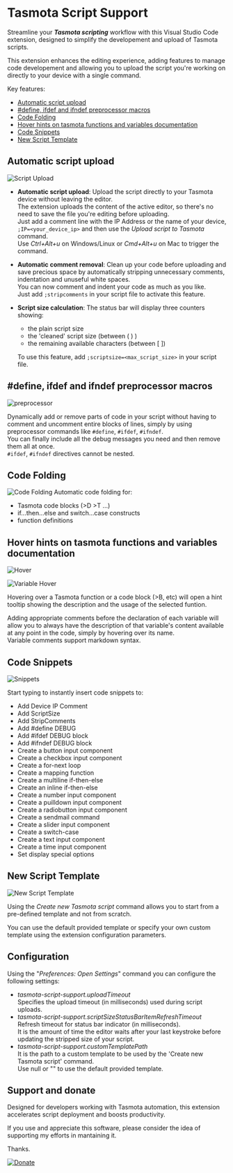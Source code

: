 # Tasmota Script Support

Streamline your ***Tasmota scripting*** workflow with this Visual Studio Code extension, designed to simplify the developement and upload of Tasmota scripts.  

This extension enhances the editing experience, adding features to manage code developement and allowing you to upload the script you're working on directly to your device with a single command.

Key features:
- [Automatic script upload](#Automatic-script-upload)
- [#define, ifdef and ifndef preprocessor macros](##define,-ifdef-and-ifndef-preprocessor-macros)
- [Code Folding](#Code-Folding)
- [Hover hints on tasmota functions and variables documentation](#Hover-hints-on-tasmota-functions-and-variables-documentation)
- [Code Snippets](#Code-Snippets)
- [New Script Template](#New-Script-Template)

## Automatic script upload
![Script Upload](https://github.com/stefanobertini/tasmota-script-support/blob/develop/media/upload.gif?raw=true)

- **Automatic script upload**: 
Upload the script directly to your Tasmota device without leaving the editor.   
The extension uploads the content of the active editor, so there's no need to save the file you're editing before uploading.  
Just add a comment line with the IP Address or the name of your device,  
`;IP=<your_device_ip>` and then use the *Upload script to Tasmota* command.  
Use *Ctrl+Alt+u* on Windows/Linux or *Cmd+Alt+u* on Mac to trigger the command.

- **Automatic comment removal**: Clean up your code before uploading and save precious space by automatically stripping unnecessary comments, indentation and unuseful white spaces.  
You can now comment and indent your code as much as you like.  
Just add `;stripcomments` in your script file to activate this feature.

- **Script size calculation**: The status bar will display three counters showing:
  -  the plain script size
  -  the 'cleaned' script size (between ( ) )
  -  the remaining available characters (between [ ])  

  To use this feature, add `;scriptsize=<max_script_size>` in your script file.

## #define, ifdef and ifndef preprocessor macros
![preprocessor](https://github.com/stefanobertini/tasmota-script-support/blob/develop/media/preprocessor.gif?raw=true)


Dynamically add or remove parts of code in your script without having to comment and uncomment entire blocks of lines, simply by using preprocessor commands like `#define`, `#ifdef`, `#ifndef`.   
You can finally include all the debug messages you need and then remove them all at once.  
`#ifdef`, `#ifndef` directives cannot be nested.

## Code Folding
![Code Folding](https://github.com/stefanobertini/tasmota-script-support/blob/develop/media/folding.gif?raw=true) 
Automatic code folding for:
- Tasmota code blocks (>D >T ...)
- if...then...else and switch...case constructs
- function definitions

## Hover hints on tasmota functions and variables documentation
![Hover](https://github.com/stefanobertini/tasmota-script-support/blob/develop/media/default-hover.gif?raw=true)

![Variable Hover](https://github.com/stefanobertini/tasmota-script-support/blob/develop/media/variable-hover.gif?raw=true)

Hovering over a Tasmota function or a code block (>B, etc) will open a hint tooltip showing the description and the usage of the selected funtion.  

Adding appropriate comments before the declaration of each variable will allow you to always have the description of that variable's content available at any point in the code, simply by hovering over its name.  
Variable comments support markdown syntax.

## Code Snippets
![Snippets](https://github.com/stefanobertini/tasmota-script-support/blob/develop/media/snippets.gif?raw=true)

Start typing to instantly insert code snippets to:
- Add Device IP Comment
- Add ScriptSize
- Add StripComments
- Add #define DEBUG
- Add #ifdef DEBUG block
- Add #ifndef DEBUG block
- Create a button input component
- Create a checkbox input component
- Create a for-next loop
- Create a mapping function
- Create a multiline if-then-else
- Create an inline if-then-else
- Create a number input component
- Create a puilldown input component
- Create a radiobutton input component
- Create a sendmail command
- Create a slider input component
- Create a switch-case
- Create a text input component
- Create a time input component
- Set display special options

## New Script Template
![New Script Template](https://github.com/stefanobertini/tasmota-script-support/blob/develop/media/new-template.gif?raw=true)

Using the *Create new Tasmota script* command allows you to start from a pre-defined template and not from scratch.

You can use the default provided template or specify your own custom template using the extension configuration parameters.

## Configuration

Using the "*Preferences: Open Settings*" command you can configure the following settings:
- *tasmota-script-support.uploadTimeout*  
 Specifies the upload timeout (in milliseconds) used during script uploads.
- *tasmota-script-support.scriptSizeStatusBarItemRefreshTimeout*  
Refresh timeout for status bar indicator (in milliseconds).   
It is the amount of time the editor waits after your last keystroke before updating the stripped size of your script.
- *tasmota-script-support.customTemplatePath*  
It is the path to a custom template to be used by the 'Create new Tasmota script' command.  
Use null or "" to use the default provided template.

## Support and donate

Designed for developers working with Tasmota automation, this extension accelerates script deployment and boosts productivity.

If you use and appreciate this software, please consider the idea of supporting my efforts in mantaining it.

Thanks.

[![Donate](https://github.com/stefanobertini/tasmota-script-support/blob/develop/media/btn_donate_LG.gif?raw=true)](https://www.paypal.com/donate/?business=5RMJWB9RBHKXE&no_recurring=0&item_name=I+am+very+pleased+if+you+appreciate+my+open+source+software+and+if+you+want+to+help+support+my+efforts.&currency_code=EUR)


